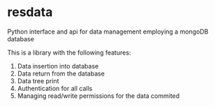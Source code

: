 # resdata
Python interface and api for data management employing a mongoDB database

This is a library with the following features:
1. Data insertion into database
2. Data return from the database
3. Data tree print
4. Authentication for all calls
5. Managing read/write permissions for the data commited
